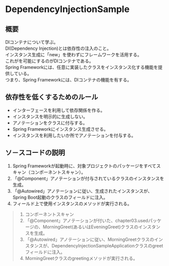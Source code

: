 # DependencyInjectionSample

## 概要

DIコンテナについて学ぶ。  
DI(Dependency Injection)とは依存性の注入のこと。  
インスタンス生成に「new」を使わずにフレームワークを活用する。  
これがを可能にするのがDIコンテナである。  
Spring Frameworkには、任意に実装したクラスをインスタンス化する機能を提供している。  
つまり、Spring Frameworkには、DIコンテナの機能を有する。  

## 依存性を低くするためのルール

- インターフェースを利用して依存関係を作る。  
- インスタンスを明示的に生成しない。
- アノテーションをクラスに付与する。
- Spring Frameworkにインスタンス生成させる。
- インスタンスを利用したいか所でアノテーションを付与する。

## ソ－スコードの説明

1. Spring Frameworkが起動時に、対象プロジェクトのパッケージをすべてスキャン（コンポーネントスキャン）。
2. 「@Component」アノテーションが付与されているクラスのインスタンスを生成。
3. 「@Autowired」アノテーションに従い、生成されたインスタンスが、Spring Boot起動のクラスのフィールドに注入。
4. フィールド上で使用インスタンスのメソッドが実行される。

> 1. コンポーネントスキャン  
> 2. 「@Component」アノテーションが付いた、chapter03.usedパッケージの、MorningGreet(あるいはEveningGreet)クラスのインスタンスを生成。  
> 3. 「@Autowired」アノテーションに従い、MorningGreetクラスのインスタンスが、DependencyInjectionSampleApplicationクラスのgreetフィールドに注入。  
> 4. MorningGreetクラスのgreetingメソッドが実行される。
